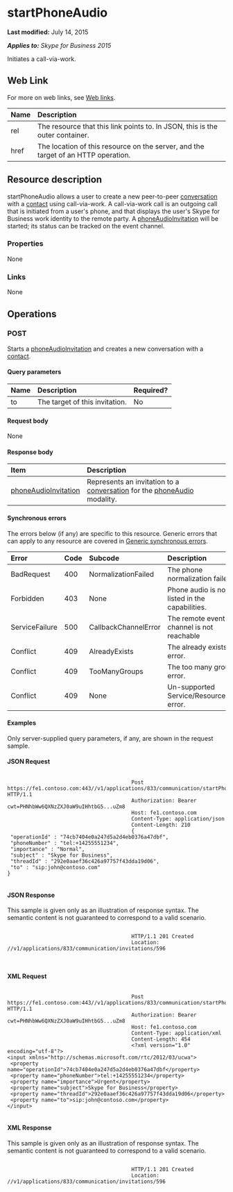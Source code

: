 
# startPhoneAudio 

 **Last modified:** July 14, 2015

 _**Applies to:** Skype for Business 2015_

Initiates a call-via-work. 

## Web Link
<a name="sectionSection0"> </a>

For more on web links, see [Web links](WebLinks.md).



|**Name**|**Description**|
|:-----|:-----|
|rel|The resource that this link points to. In JSON, this is the outer container.|
|href|The location of this resource on the server, and the target of an HTTP operation.|

## Resource description
<a name="sectionSection1"> </a>

startPhoneAudio allows a user to create a new peer-to-peer [conversation](conversation_ref.md) with a [contact](contact_ref.md) using call-via-work. A call-via-work call is an outgoing call that is initiated from a user's phone, and that displays the user's Skype for Business work identity to the remote party. A [phoneAudioInvitation](phoneAudioInvitation_ref.md) will be started; its status can be tracked on the event channel.


### Properties

None


### Links

None


## Operations
<a name="sectionSection2"> </a>




### POST

Starts a [phoneAudioInvitation](phoneAudioInvitation_ref.md) and creates a new conversation with a [contact](contact_ref.md).


#### Query parameters





|**Name**|**Description**|**Required?**|
|:-----|:-----|:-----|
|to|The target of this invitation.|No|

#### Request body

None


#### Response body



|**Item**|**Description**|
|:-----|:-----|
| [phoneAudioInvitation](phoneAudioInvitation_ref.md)|Represents an invitation to a [conversation](conversation_ref.md) for the [phoneAudio](phoneAudio_ref.md) modality.|

#### Synchronous errors

The errors below (if any) are specific to this resource. Generic errors that can apply to any resource are covered in [Generic synchronous errors](GenericSynchronousErrors.md).



|**Error**|**Code**|**Subcode**|**Description**|
|:-----|:-----|:-----|:-----|
|BadRequest|400|NormalizationFailed|The phone normalization failed.|
|Forbidden|403|None|Phone audio is not listed in the capabilities.|
|ServiceFailure|500|CallbackChannelError|The remote event channel is not reachable|
|Conflict|409|AlreadyExists|The already exists error.|
|Conflict|409|TooManyGroups|The too many groups error.|
|Conflict|409|None|Un-supported Service/Resource/API error.|

#### Examples

Only server-supplied query parameters, if any, are shown in the request sample.


#### JSON Request


```

										Post https://fe1.contoso.com:443//v1/applications/833/communication/startPhoneAudio HTTP/1.1
										Authorization: Bearer cwt=PHNhbWw6QXNzZXJ0aW9uIHhtbG5...uZm8
										Host: fe1.contoso.com
										Content-Type: application/json
										Content-Length: 210
										{
 "operationId" : "74cb7404e0a247d5a2d4eb0376a47dbf",
 "phoneNumber" : "tel:+14255551234",
 "importance" : "Normal",
 "subject" : "Skype for Business",
 "threadId" : "292e0aaef36c426a97757f43dda19d06",
 "to" : "sip:john@contoso.com"
}
									
```


#### JSON Response

This sample is given only as an illustration of response syntax. The semantic content is not guaranteed to correspond to a valid scenario.


```

										HTTP/1.1 201 Created
										Location: //v1/applications/833/communication/invitations/596
										
									
```


#### XML Request


```

										Post https://fe1.contoso.com:443//v1/applications/833/communication/startPhoneAudio HTTP/1.1
										Authorization: Bearer cwt=PHNhbWw6QXNzZXJ0aW9uIHhtbG5...uZm8
										Host: fe1.contoso.com
										Content-Type: application/xml
										Content-Length: 454
										<?xml version="1.0" encoding="utf-8"?>
<input xmlns="http://schemas.microsoft.com/rtc/2012/03/ucwa">
 <property name="operationId">74cb7404e0a247d5a2d4eb0376a47dbf</property>
 <property name="phoneNumber">tel:+14255551234</property>
 <property name="importance">Urgent</property>
 <property name="subject">Skype for Business</property>
 <property name="threadId">292e0aaef36c426a97757f43dda19d06</property>
 <property name="to">sip:john@contoso.com</property>
</input>
									
```


#### XML Response

This sample is given only as an illustration of response syntax. The semantic content is not guaranteed to correspond to a valid scenario.


```

										HTTP/1.1 201 Created
										Location: //v1/applications/833/communication/invitations/596
										
									
```

